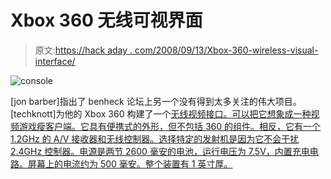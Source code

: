 # Xbox 360 无线可视界面

> 原文:[https://hack aday . com/2008/09/13/Xbox-360-wireless-visual-interface/](https://hackaday.com/2008/09/13/xbox-360-wireless-visual-interface/)

![](../Images/d9be6491413bfba43cc6b415d5a2c656.png "console")

[jon barber]指出了 benheck 论坛上另一个没有得到太多关注的伟大项目。[techknott]为他的 Xbox 360 构建了一个[无线视频接口。可以把它想象成一种视频游戏瘦客户端。它具有便携式的外形，但不包括 360 的组件。相反，它有一个 1.2GHz 的 A/V 接收器和无线控制器。选择特定的发射机是因为它不会干扰 2.4GHz 控制器。电源是两节 2600 毫安的电池，运行电压为 7.5V，内置充电电路。屏幕上的电流约为 500 毫安。整个装置有 1 英寸厚。](http://forums.benheck.com/viewtopic.php?t=24883&postdays=0&postorder=asc&start=0)